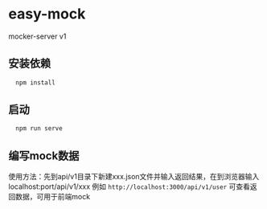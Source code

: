 # easy-mock
mocker-server v1

## 安装依赖
```JAVASCRIPT
  npm install
```

## 启动
```JAVASCRIPT
  npm run serve
```

## 编写mock数据
使用方法：先到api/v1目录下新建xxx.json文件并输入返回结果，在到浏览器输入 localhost:port/api/v1/xxx 例如 `http://localhost:3000/api/v1/user` 可查看返回数据，可用于前端mock